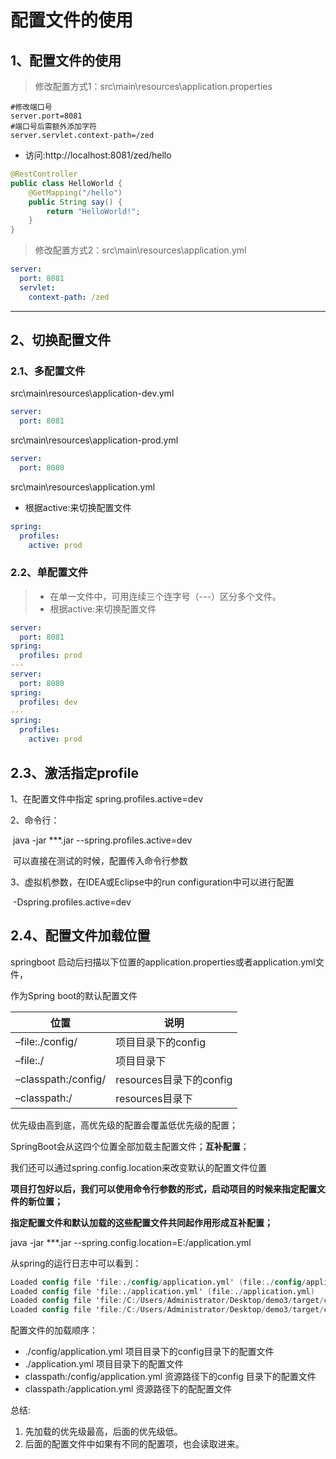 # 配置文件的使用

## 1、配置文件的使用

> 修改配置方式1：src\main\resources\application.properties

```properties
#修改端口号
server.port=8081
#端口号后需额外添加字符
server.servlet.context-path=/zed
```

- 访问:http://localhost:8081/zed/hello

```java
@RestController
public class HelloWorld {
    @GetMapping("/hello")
    public String say() {
        return "HelloWorld!";
    }
}
```

> 修改配置方式2：src\main\resources\application.yml

```yaml
server:
  port: 8081
  servlet:
    context-path: /zed
```

-----

## 2、切换配置文件

### 2.1、多配置文件

src\main\resources\application-dev.yml

```yaml
server:
  port: 8081
```

src\main\resources\application-prod.yml

```yaml
server:
  port: 8080
```

src\main\resources\application.yml

- 根据active:来切换配置文件

```yaml
spring:
  profiles:
    active: prod
```



### 2.2、单配置文件

> - 在单一文件中，可用连续三个连字号（---）区分多个文件。
> - 根据active:来切换配置文件

```yaml
server:
  port: 8081
spring:
  profiles: prod
---
server:
  port: 8080
spring:
  profiles: dev
---
spring:
  profiles:
    active: prod
```



## 2.3、激活指定profile

 1、在配置文件中指定 spring.profiles.active=dev

 2、命令行：

​	java -jar ***.jar --spring.profiles.active=dev

​	可以直接在测试的时候，配置传入命令行参数

 3、虚拟机参数，在IDEA或Eclipse中的run configuration中可以进行配置

​	-Dspring.profiles.active=dev

## 2.4、配置文件加载位置

springboot 启动后扫描以下位置的application.properties或者application.yml文件，

作为Spring boot的默认配置文件

| 位置                | 说明                    |
| ------------------- | ----------------------- |
| –file:./config/     | 项目目录下的config      |
| –file:./            | 项目目录下              |
| –classpath:/config/ | resources目录下的config |
| –classpath:/        | resources目录下         |

优先级由高到底，高优先级的配置会覆盖低优先级的配置；

SpringBoot会从这四个位置全部加载主配置文件；**互补配置**；

我们还可以通过spring.config.location来改变默认的配置文件位置

**项目打包好以后，我们可以使用命令行参数的形式，启动项目的时候来指定配置文件的新位置；**

**指定配置文件和默认加载的这些配置文件共同起作用形成互补配置；**

java -jar ***.jar --spring.config.location=E:/application.yml

从spring的运行日志中可以看到：

```verilog
Loaded config file 'file:./config/application.yml' (file:./config/application.yml)
Loaded config file 'file:./application.yml' (file:./application.yml)
Loaded config file 'file:/C:/Users/Administrator/Desktop/demo3/target/classes/config/application.yml' (classpath:/config/application.yml)
Loaded config file 'file:/C:/Users/Administrator/Desktop/demo3/target/classes/application.yml' (classpath:/application.yml)
```

配置文件的加载顺序：

- ./config/application.yml 项目目录下的config目录下的配置文件
- ./application.yml 项目目录下的配置文件
- classpath:/config/application.yml 资源路径下的config 目录下的配置文件
- classpath:/application.yml 资源路径下的配配置文件

总结:

1. 先加载的优先级最高，后面的优先级低。
2. 后面的配置文件中如果有不同的配置项，也会读取进来。